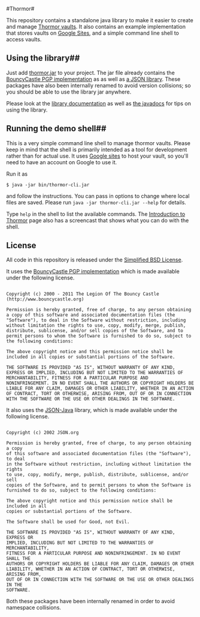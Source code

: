 #Thormor#

This repository contains a standalone java library to make it easier
to create and manage
[Thormor vaults](http://kbsriram.github.com/thormor/ "Introduction to Thormor Vaults"). It also contains an example implementation that stores vaults on
[Google Sites](https://sites.google.com), and a simple command line shell
to access vaults.

## Using the library##

Just add [thormor.jar](bin/thormor.jar) to your project. The
jar file already contains the
[BouncyCastle PGP implementation](http://www.bouncycastle.org/java.html) as
as well as [a JSON library](https://github.com/douglascrockford/JSON-java).
These packages have also been internally renamed to avoid version collisions; so you should
be able to use the library jar anywhere.

Please look at the [library documentation](docs/library.md) as well as
[the javadocs](javadoc/index.html) for tips on using the library.

## Running the demo shell##

This is a very simple command line shell to manage thormor
vaults. Please keep in mind that the shell is primarily intended as a
tool for development rather than for actual use. It uses [Google
sites](https://sites.google.com) to host your vault, so you'll need to
have an account on Google to use it.

Run it as

    $ java -jar bin/thormor-cli.jar

and follow the instructions. You can pass in options to change where
local files are saved. Please run
`java -jar thormor-cli.jar --help` for details.

Type `help` in the shell to list the available commands. The
[Introduction to Thormor](http://kbsriram.github.com/thormor/) page
also has a screencast that shows what you can do with the shell.

## License ##

All code in this repository is released under the
[Simplified BSD License](License.txt).

It uses the
[BouncyCastle PGP implementation](http://www.bouncycastle.org/java.html)
which is made available under the following license.

<pre><code>
Copyright (c) 2000 - 2011 The Legion Of The Bouncy Castle (http://www.bouncycastle.org)

Permission is hereby granted, free of charge, to any person obtaining
a copy of this software and associated documentation files (the
"Software"), to deal in the Software without restriction, including
without limitation the rights to use, copy, modify, merge, publish,
distribute, sublicense, and/or sell copies of the Software, and to
permit persons to whom the Software is furnished to do so, subject to
the following conditions:

The above copyright notice and this permission notice shall be
included in all copies or substantial portions of the Software.

THE SOFTWARE IS PROVIDED "AS IS", WITHOUT WARRANTY OF ANY KIND,
EXPRESS OR IMPLIED, INCLUDING BUT NOT LIMITED TO THE WARRANTIES OF
MERCHANTABILITY, FITNESS FOR A PARTICULAR PURPOSE AND
NONINFRINGEMENT. IN NO EVENT SHALL THE AUTHORS OR COPYRIGHT HOLDERS BE
LIABLE FOR ANY CLAIM, DAMAGES OR OTHER LIABILITY, WHETHER IN AN ACTION
OF CONTRACT, TORT OR OTHERWISE, ARISING FROM, OUT OF OR IN CONNECTION
WITH THE SOFTWARE OR THE USE OR OTHER DEALINGS IN THE SOFTWARE.
</code></pre>

It also uses the [JSON-Java](https://github.com/douglascrockford/JSON-java)
library, which is made available under the following license.

<pre><code>
Copyright (c) 2002 JSON.org

Permission is hereby granted, free of charge, to any person obtaining a copy
of this software and associated documentation files (the "Software"), to deal
in the Software without restriction, including without limitation the rights
to use, copy, modify, merge, publish, distribute, sublicense, and/or sell
copies of the Software, and to permit persons to whom the Software is
furnished to do so, subject to the following conditions:

The above copyright notice and this permission notice shall be included in all
copies or substantial portions of the Software.

The Software shall be used for Good, not Evil.

THE SOFTWARE IS PROVIDED "AS IS", WITHOUT WARRANTY OF ANY KIND, EXPRESS OR
IMPLIED, INCLUDING BUT NOT LIMITED TO THE WARRANTIES OF MERCHANTABILITY,
FITNESS FOR A PARTICULAR PURPOSE AND NONINFRINGEMENT. IN NO EVENT SHALL THE
AUTHORS OR COPYRIGHT HOLDERS BE LIABLE FOR ANY CLAIM, DAMAGES OR OTHER
LIABILITY, WHETHER IN AN ACTION OF CONTRACT, TORT OR OTHERWISE, ARISING FROM,
OUT OF OR IN CONNECTION WITH THE SOFTWARE OR THE USE OR OTHER DEALINGS IN THE
SOFTWARE.
</code></pre>

Both these packages have been internally renamed in order to avoid
namespace collisions.

